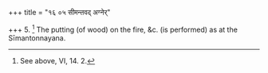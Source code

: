 +++
title = "१६ ०५ सीमन्तवद् अग्नेर्"

+++
5. [^2]  The putting (of wood) on the fire, &c. (is performed) as at the Sīmantonnayana.


[^2]:  See above, VI, 14. 2.
